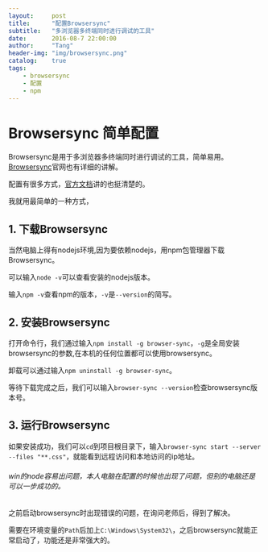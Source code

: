 ```yaml
---
layout:     post
title:      "配置Browsersync"
subtitle:   "多浏览器多终端同时进行调试的工具"
date:       2016-08-7 22:00:00
author:     "Tang"
header-img: "img/browsersync.png"
catalog:    true
tags:
    - browsersync
    - 配置
    - npm
---
```


# Browsersync 简单配置

Browsersync是用于多浏览器多终端同时进行调试的工具，简单易用。
[Browsersync](http://http://www.browsersync.cn/)官网也有详细的讲解。

配置有很多方式，[官方文档](http://www.browsersync.cn/docs/)讲的也挺清楚的。

我就用最简单的一种方式，

## 1. 下载Browsersync

当然电脑上得有nodejs环境,因为要依赖nodejs，用npm包管理器下载Browsersync。

可以输入`node -v`可以查看安装的nodejs版本。

输入`npm -v`查看npm的版本，`-v`是`--version`的简写。

## 2. 安装Browsersync

打开命令行，我们通过输入`npm install -g browser-sync`，`-g`是全局安装browsersync的参数,在本机的任何位置都可以使用browsersync。

卸载可以通过输入`npm uninstall -g browser-sync`。

等待下载完成之后，我们可以输入`browser-sync --version`检查browsersync版本号。

## 3. 运行Browsersync

如果安装成功，我们可以`cd`到项目根目录下，输入`browser-sync start --server --files "**.css"`，就能看到远程访问和本地访问的ip地址。

###### win的node容易出问题，本人电脑在配置的时候也出现了问题，但别的电脑还是可以一步成功的。

之前启动browsersync时出现错误的问题，在询问老师后，得到了解决。

需要在环境变量的`Path`后加上`C:\Windows\System32\`，之后browsersync就能正常启动了，功能还是非常强大的。